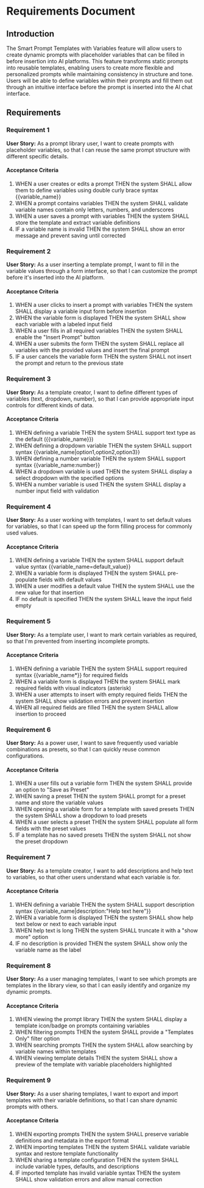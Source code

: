 # Requirements Document

## Introduction

The Smart Prompt Templates with Variables feature will allow users to create dynamic prompts with placeholder variables that can be filled in before insertion into AI platforms. This feature transforms static prompts into reusable templates, enabling users to create more flexible and personalized prompts while maintaining consistency in structure and tone. Users will be able to define variables within their prompts and fill them out through an intuitive interface before the prompt is inserted into the AI chat interface.

## Requirements

### Requirement 1

**User Story:** As a prompt library user, I want to create prompts with placeholder variables, so that I can reuse the same prompt structure with different specific details.

#### Acceptance Criteria

1. WHEN a user creates or edits a prompt THEN the system SHALL allow them to define variables using double curly brace syntax {{variable_name}}
2. WHEN a prompt contains variables THEN the system SHALL validate variable names contain only letters, numbers, and underscores
3. WHEN a user saves a prompt with variables THEN the system SHALL store the template and extract variable definitions
4. IF a variable name is invalid THEN the system SHALL show an error message and prevent saving until corrected

### Requirement 2

**User Story:** As a user inserting a template prompt, I want to fill in the variable values through a form interface, so that I can customize the prompt before it's inserted into the AI platform.

#### Acceptance Criteria

1. WHEN a user clicks to insert a prompt with variables THEN the system SHALL display a variable input form before insertion
2. WHEN the variable form is displayed THEN the system SHALL show each variable with a labeled input field
3. WHEN a user fills in all required variables THEN the system SHALL enable the "Insert Prompt" button
4. WHEN a user submits the form THEN the system SHALL replace all variables with the provided values and insert the final prompt
5. IF a user cancels the variable form THEN the system SHALL not insert the prompt and return to the previous state

### Requirement 3

**User Story:** As a template creator, I want to define different types of variables (text, dropdown, number), so that I can provide appropriate input controls for different kinds of data.

#### Acceptance Criteria

1. WHEN defining a variable THEN the system SHALL support text type as the default ({{variable_name}})
2. WHEN defining a dropdown variable THEN the system SHALL support syntax {{variable_name|option1,option2,option3}}
3. WHEN defining a number variable THEN the system SHALL support syntax {{variable_name:number}}
4. WHEN a dropdown variable is used THEN the system SHALL display a select dropdown with the specified options
5. WHEN a number variable is used THEN the system SHALL display a number input field with validation

### Requirement 4

**User Story:** As a user working with templates, I want to set default values for variables, so that I can speed up the form filling process for commonly used values.

#### Acceptance Criteria

1. WHEN defining a variable THEN the system SHALL support default value syntax {{variable_name=default_value}}
2. WHEN a variable form is displayed THEN the system SHALL pre-populate fields with default values
3. WHEN a user modifies a default value THEN the system SHALL use the new value for that insertion
4. IF no default is specified THEN the system SHALL leave the input field empty

### Requirement 5

**User Story:** As a template user, I want to mark certain variables as required, so that I'm prevented from inserting incomplete prompts.

#### Acceptance Criteria

1. WHEN defining a variable THEN the system SHALL support required syntax {{variable_name*}} for required fields
2. WHEN a variable form is displayed THEN the system SHALL mark required fields with visual indicators (asterisk)
3. WHEN a user attempts to insert with empty required fields THEN the system SHALL show validation errors and prevent insertion
4. WHEN all required fields are filled THEN the system SHALL allow insertion to proceed

### Requirement 6

**User Story:** As a power user, I want to save frequently used variable combinations as presets, so that I can quickly reuse common configurations.

#### Acceptance Criteria

1. WHEN a user fills out a variable form THEN the system SHALL provide an option to "Save as Preset"
2. WHEN saving a preset THEN the system SHALL prompt for a preset name and store the variable values
3. WHEN opening a variable form for a template with saved presets THEN the system SHALL show a dropdown to load presets
4. WHEN a user selects a preset THEN the system SHALL populate all form fields with the preset values
5. IF a template has no saved presets THEN the system SHALL not show the preset dropdown

### Requirement 7

**User Story:** As a template creator, I want to add descriptions and help text to variables, so that other users understand what each variable is for.

#### Acceptance Criteria

1. WHEN defining a variable THEN the system SHALL support description syntax {{variable_name|description:"Help text here"}}
2. WHEN a variable form is displayed THEN the system SHALL show help text below or next to each variable input
3. WHEN help text is long THEN the system SHALL truncate it with a "show more" option
4. IF no description is provided THEN the system SHALL show only the variable name as the label

### Requirement 8

**User Story:** As a user managing templates, I want to see which prompts are templates in the library view, so that I can easily identify and organize my dynamic prompts.

#### Acceptance Criteria

1. WHEN viewing the prompt library THEN the system SHALL display a template icon/badge on prompts containing variables
2. WHEN filtering prompts THEN the system SHALL provide a "Templates Only" filter option
3. WHEN searching prompts THEN the system SHALL allow searching by variable names within templates
4. WHEN viewing template details THEN the system SHALL show a preview of the template with variable placeholders highlighted

### Requirement 9

**User Story:** As a user sharing templates, I want to export and import templates with their variable definitions, so that I can share dynamic prompts with others.

#### Acceptance Criteria

1. WHEN exporting prompts THEN the system SHALL preserve variable definitions and metadata in the export format
2. WHEN importing templates THEN the system SHALL validate variable syntax and restore template functionality
3. WHEN sharing a template configuration THEN the system SHALL include variable types, defaults, and descriptions
4. IF imported template has invalid variable syntax THEN the system SHALL show validation errors and allow manual correction